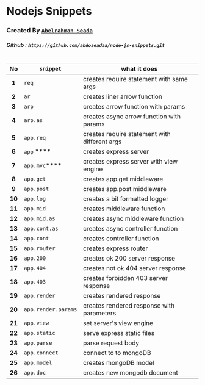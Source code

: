 # **Nodejs Snippets**

### Created By [`Abelrahman Seada`](https://twitter.com/abdoseadaa)

##### Github : `https://github.com/abdoseadaa/node-js-snippets.git`

#

|   No   | `snippet`             | what it does                                  |
| :----: | --------------------- | --------------------------------------------- |
| **1**  | `req`                 | creates require statement with same args      |
| **2**  | `ar`                  | creates liner arrow function                  |
| **3**  | `arp`                 | creates arrow function with params            |
| **4**  | `arp.as`              | creates async arrow function with params      |
| **5**  | `app.req`             | creates require statement with different args |
| **6**  | `app` **\*\*\*\***    | creates express server                        |
| **7**  | `app.mvc`**\*\*\*\*** | creates express server with view engine       |
| **8**  | `app.get`             | creates app.get middleware                    |
| **9**  | `app.post`            | creates app.post middleware                   |
| **10** | `app.log`             | creates a bit formatted logger                |
| **11** | `app.mid`             | creates middleware function                   |
| **12** | `app.mid.as`          | creates async middleware function             |
| **13** | `app.cont.as`         | creates async controller function             |
| **14** | `app.cont`            | creates controller function                   |
| **15** | `app.router`          | creates express router                        |
| **16** | `app.200`             | creates ok 200 server response                |
| **17** | `app.404`             | creates not ok 404 server response            |
| **18** | `app.403`             | creates forbidden 403 server response         |
| **19** | `app.render`          | creates rendered response                     |
| **20** | `app.render.params`   | creates rendered response with parameters     |
| **21** | `app.view`            | set server's view engine                      |
| **22** | `app.static`          | serve express static files                    |
| **23** | `app.parse`           | parse request body                            |
| **24** | `app.connect`         | connect to to mongoDB                         |
| **25** | `app.model`           | creates mongoDB model                         |
| **26** | `app.doc`             | creates new mongodb document                  |
